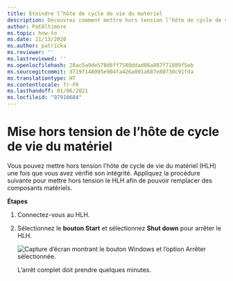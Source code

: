 ```yaml
---
title: Éteindre l’hôte de cycle de vie du matériel
description: Découvrez comment mettre hors tension l’hôte de cycle de vie du matériel
author: PatAltimore
ms.topic: how-to
ms.date: 11/13/2020
ms.author: patricka
ms.reviewer: ''
ms.lastreviewed: ''
ms.openlocfilehash: 28ac5a9de578d6ff7580ddad86a887f71889f5eb
ms.sourcegitcommit: d719f148005e904fa426a001a687e80730c91fda
ms.translationtype: HT
ms.contentlocale: fr-FR
ms.lasthandoff: 01/06/2021
ms.locfileid: "97910684"
---
```

# <a name="powering-off-the-hardware-lifecycle-host"></a>Mise hors tension de l’hôte de cycle de vie du matériel

Vous pouvez mettre hors tension l’hôte de cycle de vie du matériel (HLH) une fois que vous avez vérifié son intégrité. Appliquez la procédure suivante pour mettre hors tension le HLH afin de pouvoir remplacer des composants matériels.

**Étapes**

1.  Connectez-vous au HLH.

2.  Sélectionnez le **bouton Start** et sélectionnez **Shut down** pour arrêter le HLH.

    ![Capture d’écran montrant le bouton Windows et l’option Arrêter sélectionnée.](media/image-22.png)

    L’arrêt complet doit prendre quelques minutes.
    
